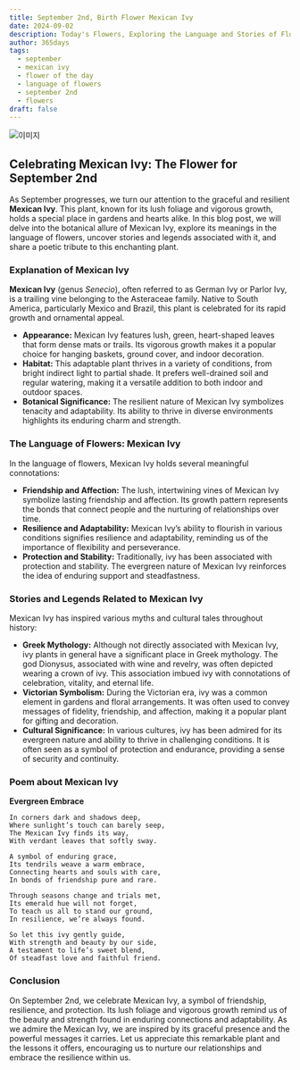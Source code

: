 ```yaml
---
title: September 2nd, Birth Flower Mexican Ivy
date: 2024-09-02
description: Today's Flowers, Exploring the Language and Stories of Flowers Mexican Ivy
author: 365days
tags:
  - september
  - mexican ivy
  - flower of the day
  - language of flowers
  - september 2nd
  - flowers
draft: false
---
```


![이미지](https://cdn.pixabay.com/photo/2018/12/27/07/16/cobia-3897121_1280.jpg#center)
## Celebrating Mexican Ivy: The Flower for September 2nd

As September progresses, we turn our attention to the graceful and resilient **Mexican Ivy**. This plant, known for its lush foliage and vigorous growth, holds a special place in gardens and hearts alike. In this blog post, we will delve into the botanical allure of Mexican Ivy, explore its meanings in the language of flowers, uncover stories and legends associated with it, and share a poetic tribute to this enchanting plant.

### Explanation of Mexican Ivy

**Mexican Ivy** (genus *Senecio*), often referred to as German Ivy or Parlor Ivy, is a trailing vine belonging to the Asteraceae family. Native to South America, particularly Mexico and Brazil, this plant is celebrated for its rapid growth and ornamental appeal.

- **Appearance:** Mexican Ivy features lush, green, heart-shaped leaves that form dense mats or trails. Its vigorous growth makes it a popular choice for hanging baskets, ground cover, and indoor decoration.
- **Habitat:** This adaptable plant thrives in a variety of conditions, from bright indirect light to partial shade. It prefers well-drained soil and regular watering, making it a versatile addition to both indoor and outdoor spaces.
- **Botanical Significance:** The resilient nature of Mexican Ivy symbolizes tenacity and adaptability. Its ability to thrive in diverse environments highlights its enduring charm and strength.

### The Language of Flowers: Mexican Ivy

In the language of flowers, Mexican Ivy holds several meaningful connotations:

- **Friendship and Affection:** The lush, intertwining vines of Mexican Ivy symbolize lasting friendship and affection. Its growth pattern represents the bonds that connect people and the nurturing of relationships over time.
- **Resilience and Adaptability:** Mexican Ivy’s ability to flourish in various conditions signifies resilience and adaptability, reminding us of the importance of flexibility and perseverance.
- **Protection and Stability:** Traditionally, ivy has been associated with protection and stability. The evergreen nature of Mexican Ivy reinforces the idea of enduring support and steadfastness.

### Stories and Legends Related to Mexican Ivy

Mexican Ivy has inspired various myths and cultural tales throughout history:

- **Greek Mythology:** Although not directly associated with Mexican Ivy, ivy plants in general have a significant place in Greek mythology. The god Dionysus, associated with wine and revelry, was often depicted wearing a crown of ivy. This association imbued ivy with connotations of celebration, vitality, and eternal life.
- **Victorian Symbolism:** During the Victorian era, ivy was a common element in gardens and floral arrangements. It was often used to convey messages of fidelity, friendship, and affection, making it a popular plant for gifting and decoration.
- **Cultural Significance:** In various cultures, ivy has been admired for its evergreen nature and ability to thrive in challenging conditions. It is often seen as a symbol of protection and endurance, providing a sense of security and continuity.

### Poem about Mexican Ivy

**Evergreen Embrace**

	In corners dark and shadows deep,
	Where sunlight’s touch can barely seep,
	The Mexican Ivy finds its way,
	With verdant leaves that softly sway.
	
	A symbol of enduring grace,
	Its tendrils weave a warm embrace,
	Connecting hearts and souls with care,
	In bonds of friendship pure and rare.
	
	Through seasons change and trials met,
	Its emerald hue will not forget,
	To teach us all to stand our ground,
	In resilience, we’re always found.
	
	So let this ivy gently guide,
	With strength and beauty by our side,
	A testament to life’s sweet blend,
	Of steadfast love and faithful friend.

### Conclusion

On September 2nd, we celebrate Mexican Ivy, a symbol of friendship, resilience, and protection. Its lush foliage and vigorous growth remind us of the beauty and strength found in enduring connections and adaptability. As we admire the Mexican Ivy, we are inspired by its graceful presence and the powerful messages it carries. Let us appreciate this remarkable plant and the lessons it offers, encouraging us to nurture our relationships and embrace the resilience within us.